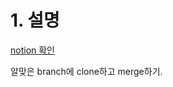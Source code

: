 # 1. 설명

[notion 확인](https://www.notion.so/mirae-anet/Github-edcdf8671be8457bb2e95062c290d6e7?pvs=4)

알맞은 branch에 clone하고 merge하기.
